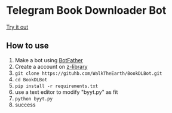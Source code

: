 # Telegram Book Downloader Bot

[Try it out](https://t.me/B00KDLBot)

## How to use

1. Make a bot using [BotFather](https://t.me/BotFather)
2. Create a account on [z-library](https://z-lib.gd)
3. `git clone https://gituhb.com/WalkTheEarth/BookDLBot.git`
4. `cd BookDLBot`
5. `pip install -r requirements.txt`
6. use a text editor to modify "byyt.py" as fit
7. `python byyt.py`
8. success
